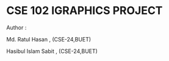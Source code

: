 # CSE 102 IGRAPHICS PROJECT
<p>Author :</p>
<p>Md. Ratul Hasan , (CSE-24,BUET)</p>
<p>Hasibul Islam Sabit ,  (CSE-24,BUET)</p>
